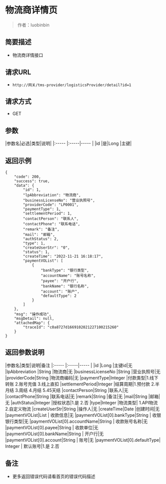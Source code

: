 # 物流商详情页

> 作者：luobinbin

## 简要描述

- 物流商详情接口

## 请求URL
- `http://网关/tms-provider/logisticsProvider/detail?id=1`
  
## 请求方式
- GET

## 参数

|参数名|必选|类型|说明|
|:-----  |:-----|-----                  |
|id |是|Long   |主键|

## 返回示例 

``` 
{
    "code": 200,
    "success": true,
    "data": {
        "id": 1,
        "lpAbbreviation": "物流商",
        "businessLicenseNo": "营业执照号",
        "providerCode": "LP0001",
        "paymentType": 1,
        "settlementPeriod": 1,
        "contactPerson": "联系人",
        "contactPhone": "联系电话",
        "remark": "备注",
        "mail": "邮箱",
        "authStatus": 2,
        "type": 1,
        "createUserStr": "0",
        "status": 1,
        "createTime": "2022-11-21 16:18:17",
        "paymentVOList": [
            {
                "bankType": "银行类型",
                "accountName": "账号名称",
                "payee": "开户行",
                "bankName": "银行名称",
                "account": "账户",
                "defaultType": 2
            }
        ]
    },
    "msg": "操作成功",
    "msgDetail": null,
    "attachedMap": {
        "traceId": "c0a8727d1669102021227100215260"
    }
}
```

## 返回参数说明

|参数名|类型|说明|备注
|:-----  |:-----|-----                  |
|id |Long   |主键id|无
|lpAbbreviation |String   |物流商|无
|businessLicenseNo |String   |营业执照号|无
|providerCode|String   |物流商编码|无
|paymentType|Integer   |付款类型|1.线下转账 2.账号充值 3.线上直扣
|settlementPeriod|Integer   |结算周期|1.预付款 2.半月结 3.周结 4.月结 5.45天结
|contactPerson|String   |联系人|无
|contactPhone|String   |联系电话|无
|remark|String   |备注|无
|mail|String   |邮箱|无
|authStatus|Integer   |授权状态|1.是  2.否
|type|Integer   |物流类型| 1.API物流  2.自定义物流
|createUserStr|String   |操作人|无
|createTime|Date   |创建时间|无
|paymentVOList|List   | 收款信息|无
|paymentVOList[0].bankType|String   | 收银银行类型|无
|paymentVOList[0].accountName|String   | 收款账号名称|无
|paymentVOList[0].payee|String   | 收款单位|无
|paymentVOList[0].bankName|String   | 开户行|无
|paymentVOList[0].account|String   | 账号|无
|paymentVOList[0].defaultType| Integer  | 默认账号|1.是 2.否
## 备注 

- 更多返回错误代码请看首页的错误代码描述